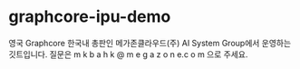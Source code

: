 # graphcore-ipu-demo
영국 Graphcore 한국내 총판인 메가존클라우드(주) AI System Group에서 운영하는 깃트입니다.
질문은 m k b a h k @ m e g a z o n e.c o m 으로 주세요.
